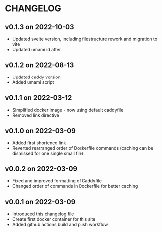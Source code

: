 # CHANGELOG

## v0.1.3 on 2022-10-03
- Updated svelte version, including filestructure rework and migration to vite
- Updated umami id after

## v0.1.2 on 2022-08-13
- Updated caddy version
- Added umami script

## v0.1.1 on 2022-03-12
- Simplified docker image - now using default caddyfile
- Removed link directive

## v0.1.0 on 2022-03-09
- Added first shortened link
- Reverted rearranged order of Dockerfile commands (caching can be dismissed for one single small file)

## v0.0.2 on 2022-03-09
- Fixed and improved formatting of Caddyfile
- Changed order of commands in Dockerfile for better caching

## v0.0.1 on 2022-03-09
- Introduced this changelog file
- Create first docker container for this site
- Added github actions build and push workflow
